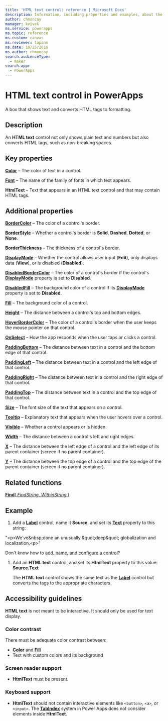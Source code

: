 ```yaml
---
title: 'HTML text control: reference | Microsoft Docs'
description: Information, including properties and examples, about the HTML text control
author: chmoncay
manager: kvivek
ms.service: powerapps
ms.topic: reference
ms.custom: canvas
ms.reviewer: tapanm
ms.date: 10/25/2016
ms.author: chmoncay
search.audienceType: 
  - maker
search.app: 
  - PowerApps
---
```

# HTML text control in PowerApps
A box that shows text and converts HTML tags to formatting.

## Description
An **HTML text** control not only shows plain text and numbers but also converts HTML tags, such as non-breaking spaces.

## Key properties
**[Color](properties-color-border.md)** – The color of text in a control.

**[Font](properties-text.md)** – The name of the family of fonts in which text appears.

**HtmlText** – Text that appears in an HTML text control and that may contain HTML tags.

## Additional properties
**[BorderColor](properties-color-border.md)** – The color of a control's border.

**[BorderStyle](properties-color-border.md)** – Whether a control's border is **Solid**, **Dashed**, **Dotted**, or **None**.

**[BorderThickness](properties-color-border.md)** – The thickness of a control's border.

**[DisplayMode](properties-core.md)** – Whether the control allows user input (**Edit**), only displays data (**View**), or is disabled (**Disabled**).

**[DisabledBorderColor](properties-color-border.md)** – The color of a control's border if the control's **[DisplayMode](properties-core.md)** property is set to **Disabled**.

**[DisabledFill](properties-color-border.md)** – The background color of a control if its **[DisplayMode](properties-core.md)** property is set to **Disabled**.

**[Fill](properties-color-border.md)** – The background color of a control.

**[Height](properties-size-location.md)** – The distance between a control's top and bottom edges.

**[HoverBorderColor](properties-color-border.md)** – The color of a control's border when the user keeps the mouse pointer on that control.

**[OnSelect](properties-core.md)** – How the app responds when the user taps or clicks a control.

**[PaddingBottom](properties-size-location.md)** – The distance between text in a control and the bottom edge of that control.

**[PaddingLeft](properties-size-location.md)** – The distance between text in a control and the left edge of that control.

**[PaddingRight](properties-size-location.md)** – The distance between text in a control and the right edge of that control.

**[PaddingTop](properties-size-location.md)** – The distance between text in a control and the top edge of that control.

**[Size](properties-text.md)** – The font size of the text that appears on a control.

**[Tooltip](properties-core.md)** – Explanatory text that appears when the user hovers over a control.

**[Visible](properties-core.md)** – Whether a control appears or is hidden.

**[Width](properties-size-location.md)** – The distance between a control's left and right edges.

**[X](properties-size-location.md)** – The distance between the left edge of a control and the left edge of its parent container (screen if no parent container).

**[Y](properties-size-location.md)** – The distance between the top edge of a control and the top edge of the parent container (screen if no parent container).

## Related functions
[**Find**( *FindString*, *WithinString* )](../functions/function-find.md)

## Example
1. Add a **[Label](control-text-box.md)** control, name it **Source**, and set its **[Text](properties-core.md)** property to this string:

"\<p>We've\&nbsp;done an unusually \&quot;deep\&quot; globalization and localization.\<p>"

Don't know how to [add, name, and configure a control](../add-configure-controls.md)?

1. Add an **HTML text** control, and set its **HtmlText** property to this value:<br>
   **Source.Text**
   
     The **HTML text** control shows the same text as the **[Label](control-text-box.md)** control but converts the tags to the appropriate characters.


## Accessibility guidelines
**HTML text** is not meant to be interactive. It should only be used for text display.

### Color contrast
There must be adequate color contrast between:
* **[Color](properties-color-border.md)** and **[Fill](properties-color-border.md)**
* Text with custom colors and its background

### Screen reader support
* **HtmlText** must be present.

### Keyboard support
* **HtmlText** should not contain interactive elements like `<button>`, `<a>`, or `<input>`. The **[TabIndex](properties-accessibility.md)** system in Power Apps does not consider elements inside **HtmlText**.
